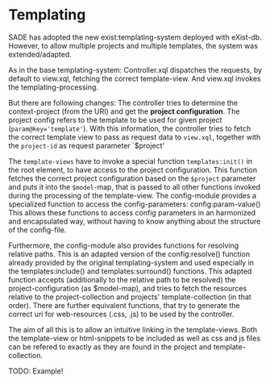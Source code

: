 Templating
==========

SADE has adopted the new exist:templating-system deployed with eXist-db.
However, to allow multiple projects and multiple templates, the system was extended/adapted.

As in the base templating-system: 
Controller.xql dispatches the requests, by default to view.xql, fetching the correct template-view.
And view.xql invokes the templating-processing.

But there are following changes:
The controller tries to determine the context-project (from the URI)
and get the **project configuration**. The project config refers to the template to be used for given project (`param@key='template'`).
With this information, the controller tries to fetch the correct template view to pass as request data to `view.xql`,
together with the `project-id` as request parameter `$project' 

The `template-views` have to invoke a special function `templates:init()` in the root element, to have access to the project configuration. This function fetches the correct project configuration based on the `$project` parameter 
and puts it into the `$model`-map, that is passed to all other functions invoked during the processing of the template-view.
The config-module provides a specialized function to access the config-parameters: config:param-value()
This allows these functions to access config parameters in an harmonized and encapsulated way, without having to know anything about the structure of the config-file.

Furthermore, the config-module also provides functions for resolving relative paths. 
This is an adapted version of the config:resolve() function already provided by the original templating-system
and used especially in the templates:include() and templates:surround() functions.
This adapted function accepts (additionally to the relative path to be resolved) the project-configuration (as $model-map), and tries to fetch the resources relative to the project-collection and projects' template-collection (in that order).
There are further equivalent functions, that try to generate the correct uri for web-resources (.css, .js) to be used by the controller.

The aim of all this is to allow an intuitive linking in the template-views.
Both the template-view or html-snippets to be included as well as css and js files can be refered to exactly as they are found in the project and template-collection.


TODO: Example!